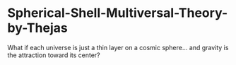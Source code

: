 # Spherical-Shell-Multiversal-Theory-by-Thejas
What if each universe is just a thin layer on a cosmic sphere… and gravity is the attraction toward its center?
